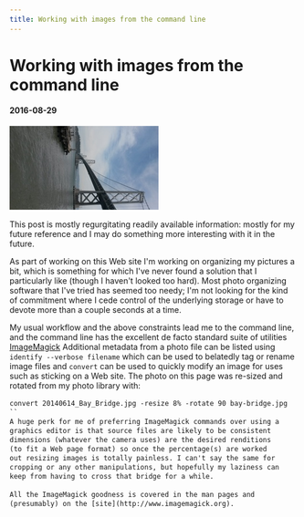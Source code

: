```yaml
---
title: Working with images from the command line
---
```


# Working with images from the command line

#### 2016-08-29

<div class="post-img fl">
  <img src="images/bay-bridge.jpg"
      title="Bay Bridge, from San Francisco;
the line about crossing a bridge was inadvertent but appreciated">
</div>

This post is mostly regurgitating readily available information:
mostly for my future reference and I may do something more
interesting with it in the future.

As part of working on this Web site I'm working on organizing my
pictures a bit, which is something for which I've never found a solution
that I particularly like (though I haven't looked too hard). Most
photo organizing software that I've tried has seemed too needy; I'm not
looking for the kind of commitment where I cede control of the
underlying storage or have to devote more than a couple seconds at
a time.

My usual workflow and the above constraints lead me to the
command line, and the command line has the excellent de facto
standard suite of utilities
[ImageMagick](http://www.imagemagick.org)
Additional metadata from
a photo file can be listed using `identify --verbose filename`
which can be used to belatedly tag or rename image files and
`convert` can be used to quickly modify an image for uses
such as sticking on a Web site. The photo on this page was
re-sized and rotated from my photo library with:
```
convert 20140614_Bay_Bridge.jpg -resize 8% -rotate 90 bay-bridge.jpg
``
A huge perk for me of preferring ImageMagick commands over using a
graphics editor is that source files are likely to be consistent
dimensions (whatever the camera uses) are the desired renditions
(to fit a Web page format) so once the percentage(s) are worked
out resizing images is totally painless. I can't say the same for
cropping or any other manipulations, but hopefully my laziness can
keep from having to cross that bridge for a while.

All the ImageMagick goodness is covered in the man pages and
(presumably) on the [site](http://www.imagemagick.org).
